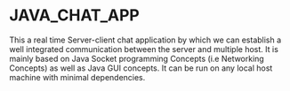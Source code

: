 # JAVA_CHAT_APP
This a real time Server-client chat application by which we can establish a well integrated communication between the server and multiple host. It is mainly based on Java Socket programming Concepts (i.e Networking Concepts) as well as Java GUI concepts. It can be run on any local host machine with minimal dependencies.

